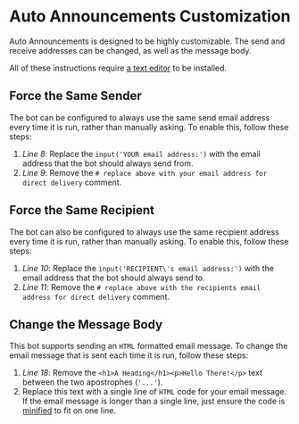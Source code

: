 # Auto Announcements Customization

Auto Announcements is designed to be highly customizable. The send and receive addresses can be changed, as well as the message body.

All of these instructions require [a text editor](https://code.visualstudio.com/) to be installed.

## Force the Same Sender

The bot can be configured to always use the same send email address every time it is run, rather than manually asking. To enable this, follow these steps:

1. _Line 8_: Replace the `input('YOUR email address:')` with the email address that the bot should always send from.
2. _Line 9_: Remove the `# replace above with your email address for direct delivery` comment.

## Force the Same Recipient

The bot can also be configured to always use the same recipient address every time it is run, rather than manually asking. To enable this, follow these steps:

1. _Line 10_: Replace the `input('RECIPIENT\'s email address:')` with the email address that the bot should always send to.
2. _Line 11_: Remove the `# replace above with the recipients email address for direct delivery` comment.

## Change the Message Body

This bot supports sending an `HTML` formatted email message. To change the email message that is sent each time it is run, follow these steps:

1. _Line 18_: Remove the `<h1>A Heading</h1><p>Hello There!</p>` text between the two apostrophes (`'...'`).
2. Replace this text with a single line of `HTML` code for your email message. If the email message is longer than a single line, just ensure the code is [minified](https://codebeautify.org/minify-html) to fit on one line.
